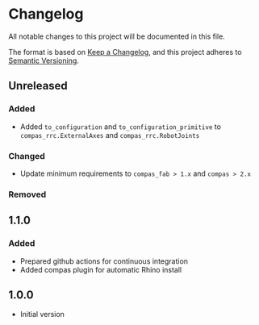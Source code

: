 # Changelog

All notable changes to this project will be documented in this file.

The format is based on [Keep a Changelog](https://keepachangelog.com/en/1.0.0/),
and this project adheres to [Semantic Versioning](https://semver.org/spec/v2.0.0.html).

## Unreleased

### Added

* Added `to_configuration` and `to_configuration_primitive` to `compas_rrc.ExternalAxes` and `compas_rrc.RobotJoints`

### Changed

* Update minimum requirements to `compas_fab > 1.x` and `compas > 2.x`

### Removed

## 1.1.0

### Added

* Prepared github actions for continuous integration
* Added compas plugin for automatic Rhino install

## 1.0.0

* Initial version
